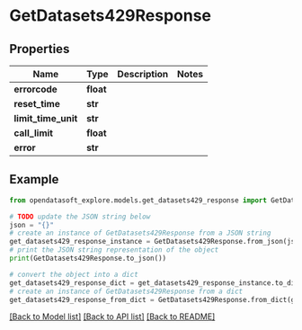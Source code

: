 # GetDatasets429Response


## Properties

Name | Type | Description | Notes
------------ | ------------- | ------------- | -------------
**errorcode** | **float** |  | 
**reset_time** | **str** |  | 
**limit_time_unit** | **str** |  | 
**call_limit** | **float** |  | 
**error** | **str** |  | 

## Example

```python
from opendatasoft_explore.models.get_datasets429_response import GetDatasets429Response

# TODO update the JSON string below
json = "{}"
# create an instance of GetDatasets429Response from a JSON string
get_datasets429_response_instance = GetDatasets429Response.from_json(json)
# print the JSON string representation of the object
print(GetDatasets429Response.to_json())

# convert the object into a dict
get_datasets429_response_dict = get_datasets429_response_instance.to_dict()
# create an instance of GetDatasets429Response from a dict
get_datasets429_response_from_dict = GetDatasets429Response.from_dict(get_datasets429_response_dict)
```
[[Back to Model list]](../README.md#documentation-for-models) [[Back to API list]](../README.md#documentation-for-api-endpoints) [[Back to README]](../README.md)


